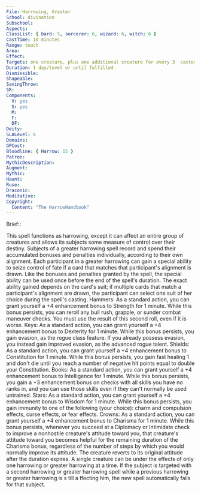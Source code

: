 ```yaml
---
File: Harrowing, Greater
School: divination
Subschool: 
Aspects: 
ClassList: { bard: 5, sorcerer: 6, wizard: 6, witch: 6 }
CastTime: 10 minutes
Range: touch
Area: 
Effect: 
Targets: one creature, plus one additional creature for every 3  caster levels
Duration: 1 day/level or until fulfilled
Dismissible: 
Shapeable: 
SavingThrow: 
SR: 
Components:
  V: yes
  S: yes
  M: 
  F: 
  DF: 
Deity: 
SLALevel: 6
Domains: 
GPCost: 
Bloodline: { Harrow: 15 }
Patron: 
MythicDescription: 
Augment: 
Mythic: 
Haunt: 
Ruse: 
Draconic: 
Meditative: 
Copyright:
  Content: "The HarrowHandbook"
---
```

Brief:: 

This spell functions as harrowing, except it can affect an entire group of creatures and allows its subjects some measure of control over their destiny. Subjects of a greater harrowing spell record and spend their accumulated bonuses and penalties individually, according to their own alignment.  Each participant in a greater harrowing can gain a special ability to seize control of fate if a card that matches that participant's alignment is drawn. Like the bonuses and penalties granted by the spell, the special ability can be used once before the end of the spell's duration. The exact ability gained depends on the card's suit; if multiple cards that match a participant's alignment are drawn, the participant can select one suit of her choice during the spell's casting.  Hammers: As a standard action, you can grant yourself a +4 enhancement bonus to Strength for 1 minute. While this bonus persists, you can reroll any bull rush, grapple, or sunder combat maneuver checks. You must use the result of this second roll, even if it is worse.  Keys: As a standard action, you can grant yourself a +4 enhancement bonus to Dexterity for 1 minute. While this bonus persists, you gain evasion, as the rogue class feature. If you already possess evasion, you instead gain improved evasion, as the advanced rogue talent.  Shields: As a standard action, you can grant yourself a +4 enhancement bonus to Constitution for 1 minute. While this bonus persists, you gain fast healing 1 and don't die until you reach a number of negative hit points equal to double your Constitution.  Books: As a standard action, you can grant yourself a +4 enhancement bonus to Intelligence for 1 minute. While this bonus persists, you gain a +3 enhancement bonus on checks with all skills you have no ranks in, and you can use those skills even if they can't normally be used untrained.  Stars: As a standard action, you can grant yourself a +4 enhancement bonus to Wisdom for 1 minute. While this bonus persists, you gain immunity to one of the following (your choice): charm and compulsion effects, curse effects, or fear effects.  Crowns: As a standard action, you can grant yourself a +4 enhancement bonus to Charisma for 1 minute. While this bonus persists, whenever you succeed at a Diplomacy or Intimidate check to improve a nonhostile creature's attitude toward you, that creature's attitude toward you becomes helpful for the remaining duration of the Charisma bonus, regardless of the number of steps by which you would normally improve its attitude. The creature reverts to its original attitude after the duration expires.  A single creature can be under the effects of only one harrowing or greater harrowing at a time. If the subject is targeted with a second harrowing or greater harrowing spell while a previous harrowing or greater harrowing is s till a ffecting him, the new spell automatically fails for that subject.

